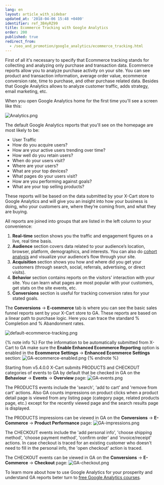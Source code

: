 ```yaml
---
lang: en
layout: article_with_sidebar
updated_at: '2018-04-06 15:48 +0400'
identifier: ref_3B4yRZ99
title: Ecommerce Tracking with Google Analytics
order: 200
published: true
redirect_from:
  - /seo_and_promotion/google_analytics/ecommerce_tracking.html
---
```

First of all it's necessary to specify that Ecommerce tracking stands for collecting and analyzing only purchase and transaction data. Ecommerce reports allow you to analyze purchase activity on your site. You can see product and transaction information, average order value, ecommerce conversion rate, time to purchase, and other purchase related data. Besides that Google Analytics allows to analyze customer traffic, adds strategy, email marketing, etc.

When you open Google Analytics home for the first time you'll see a screen like this:

![Analytics.png]({{site.baseurl}}/attachments/ref_3B4yRZ99/Analytics.png)

The default Google Analytics reports that you'll see on the homepage are most likely to be:
* User Traffic 
* How do you acquire users?
* How are your active users trending over time?
* How well do you retain users?
* When do your users visit?
* Where are your users?
* What are your top devices?
* What pages do your users visit?
* How are you performing against goals?
* What are your top selling products?

These reports will be based on the data submitted by your X-Cart store to Google Analytics and will give you an insight into how your business is doing, who your customers are, where they’re coming from, and what they are buying.

All reports are joined into groups that are listed in the left column to your convenience: 

1. **Real-time** section shows you the traffic and engagement figures on a live, real time basis.
2. **Audience** section covers data related to your audience’s location, browser, platform, demographics, and interests. You can also do [cohort analysis](https://support.google.com/analytics/answer/6158745?hl=en "Ecommerce Tracking with Google Analytics") and visualize your audience’s flow through your site.
3. **Acquisition** section shows you how and where did you get your customers (through search, social, referrals, advertising, or direct visits).
4. **Behavior** section contains reports on the visitors' interaction with your site. You can learn what pages are most popular with your customers, get stats on the site events, etc.
5. **Conversions** section is useful for tracking conversion rates for your stated goals. 
  
  The **Conversions** -> **E-commerce** tab is where you can see the basic sales funnel reports sent by your X-Cart store to GA. These reports are based on a linear path to purchase logic. Here you can trace the standard % Completion and % Abandonment rates.
  
  ![default-ecommerce-tracking.png]({{site.baseurl}}/attachments/ref_3B4yRZ99/default-ecommerce-tracking.png)
   
   {% note info %}
   For the information to be automatically submitted from X-Cart to GA make sure the **Enable Enhanced Ecommerce Reporting** option is enabled in the **Ecommerce Settings** -> **Enhanced Ecommerce Settings** section:
   ![GA-ecommerce-enabled.png]({{site.baseurl}}/attachments/ref_3B4yRZ99/GA-ecommerce-enabled.png)
   {% endnote %}

   
Starting from v5.4.0.0 X-Cart submits PRODUCTS and CHECKOUT categories of events to GA by default that be checked in GA on the **Behaviour** -> **Events** -> **Overview** page: 
![GA-events.png]({{site.baseurl}}/attachments/ref_3B4yRZ99/GA-events.png)

The PRODUCTS events include the 'search', 'add to cart' and 'remove from cart' actions. Also GA counts impressions on product clicks when a product detail page is viewed from any listing page (category page, related products page, etc.) except for the recently viewed page and the search results page is displayed.

The PRODUCTS impressions can be viewed in GA on the **Conversions** -> **E-Commerce** -> **Product Performance** page:
![GA-impressions.png]({{site.baseurl}}/attachments/ref_3B4yRZ99/GA-impressions.png)

The CHECKOUT events include the 'add personal info', 'choose shipping method', 'choose payment method', 'confirm order' and 'invoice/receipt' actions. In case checkout is traced for an existing customer who doesn't need to fill in the personal info, the 'open checkout' action is traced. 

The CHECKOUT events can be viewed in GA on the **Conversions** -> **E-Commerce** -> **Checkout** page:
![GA-checkout.png]({{site.baseurl}}/attachments/ref_3B4yRZ99/GA-checkout.png)

To learn more about how to use Google Analytics for your prosperity and understand GA reports beter turn to [free Google Analytics courses](https://analytics.google.com/analytics/academy/ "Ecommerce Tracking with Google Analytics"). 